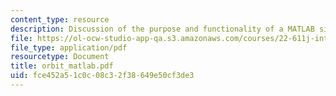 ```yaml
---
content_type: resource
description: Discussion of the purpose and functionality of a MATLAB simulation.
file: https://ol-ocw-studio-app-qa.s3.amazonaws.com/courses/22-611j-introduction-to-plasma-physics-i-fall-2003/fce452a51c0c08c32f38649e50cf3de3_orbit_matlab.pdf
file_type: application/pdf
resourcetype: Document
title: orbit_matlab.pdf
uid: fce452a5-1c0c-08c3-2f38-649e50cf3de3
---
```

